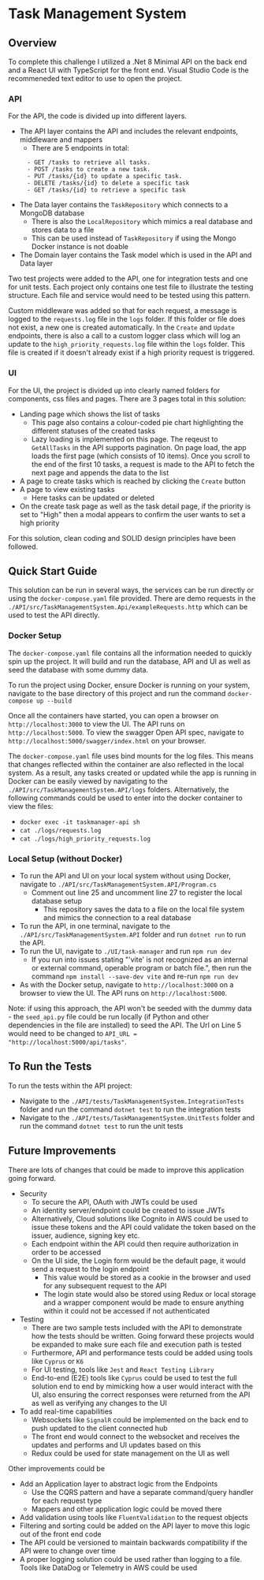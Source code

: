 # Task Management System

## Overview

To complete this challenge I utilized a .Net 8 Minimal API on the back end and a React UI with TypeScript for the front end.
Visual Studio Code is the recommeneded text editor to use to open the project.

### API

For the API, the code is divided up into different layers.

- The API layer contains the API and includes the relevant endpoints, middleware and mappers
  - There are 5 endpoints in total:
  ```text
    - GET /tasks to retrieve all tasks.
    - POST /tasks to create a new task.
    - PUT /tasks/{id} to update a specific task.
    - DELETE /tasks/{id} to delete a specific task
    - GET /tasks/{id} to retrieve a specific task
  ```
- The Data layer contains the `TaskRepository` which connects to a MongoDB database
  - There is also the `LocalRepository` which mimics a real database and stores data to a file
  - This can be used instead of `TaskRepository` if using the Mongo Docker instance is not doable
- The Domain layer contains the Task model which is used in the API and Data layer

Two test projects were added to the API, one for integration tests and one for unit tests. Each project only contains one test file to illustrate the testing structure. Each file and service would need to be tested using this pattern.

Custom middleware was added so that for each request, a message is logged to the `requests.log` file in the `logs` folder. If this folder or file does not exist, a new one is created automatically.
In the `Create` and `Update` endpoints, there is also a call to a custom logger class which will log an update to the `high_priority_requests.log` file within the `logs` folder. This file is created if it doesn't already exist if a high priority request is triggered.

### UI

For the UI, the project is divided up into clearly named folders for components, css files and pages. There are 3 pages total in this solution:

- Landing page which shows the list of tasks
  - This page also contains a colour-coded pie chart highlighting the different statuses of the created tasks
  - Lazy loading is implemented on this page. The reqeust to `GetAllTasks` in the API supports pagination. On page load, the app loads the first page (which consists of 10 items). Once you scroll to the end of the first 10 tasks, a request is made to the API to fetch the next page and appends the data to the list
- A page to create tasks which is reached by clicking the `Create` button
- A page to view existing tasks
  - Here tasks can be updated or deleted
- On the create task page as well as the task detail page, if the priority is set to "High" then a modal appears to confirm the user wants to set a high priority

For this solution, clean coding and SOLID design principles have been followed.

## Quick Start Guide

This solution can be run in several ways, the services can be run directly or using the `docker-compose.yaml` file provided.
There are demo requests in the `./API/src/TaskManagementSystem.Api/exampleRequests.http` which can be used to test the API directly.

### Docker Setup

The `docker-compose.yaml` file contains all the information needed to quickly spin up the project.
It will build and run the database, API and UI as well as seed the database with some dummy data.

To run the project using Docker, ensure Docker is running on your system, navigate to the base directory of this project and run the command `docker-compose up --build`

Once all the containers have started, you can open a browser on `http://localhost:3000` to view the UI. The API runs on `http://localhost:5000`. To view the swagger Open API spec, navigate to `http://localhost:5000/swagger/index.html` on your browser.

The `docker-compose.yaml` file uses bind mounts for the log files. This means that changes reflected within the container are also reflected in the local system. As a result, any tasks created or updated while the app is running in Docker can be easily viewed by navigating to the `./API/src/TaskManagementSystem.API/logs` folders.
Alternatively, the following commands could be used to enter into the docker container to view the files:

- `docker exec -it taskmanager-api sh`
- `cat ./logs/requests.log`
- `cat ./logs/high_priority_requests.log`

### Local Setup (without Docker)

- To run the API and UI on your local system without using Docker, navigate to `./API/src/TaskManagementSystem.API/Program.cs`
  - Comment out line 25 and uncomment line 27 to register the local database setup
    - This repository saves the data to a file on the local file system and mimics the connection to a real database
- To run the API, in one terminal, navigate to the `./API/src/TaskManagementSystem.API` folder and run `dotnet run` to run the API.
- To run the UI, navigate to `./UI/task-manager` and run `npm run dev`
  - If you run into issues stating "'vite' is not recognized as an internal or external command, operable program or batch file.", then run the command `npm install --save-dev vite` and re-run `npm run dev`
- As with the Docker setup, navigate to `http://localhost:3000` on a browser to view the UI. The API runs on `http://localhost:5000`.

Note: if using this approach, the API won't be seeded with the dummy data - the `seed_api.py` file could be run locally (if Python and other dependencies in the file are installed) to seed the API. The Url on Line 5 would need to be changed to `API_URL = "http://localhost:5000/api/tasks"`.

## To Run the Tests

To run the tests within the API project:

- Navigate to the `./API/tests/TaskManagementSystem.IntegrationTests` folder and run the command `dotnet test` to run the integration tests
- Navigate to the `./API/tests/TaskManagementSystem.UnitTests` folder and run the command `dotnet test` to run the unit tests

## Future Improvements

There are lots of changes that could be made to improve this application going forward.

- Security
  - To secure the API, OAuth with JWTs could be used
  - An identity server/endpoint could be created to issue JWTs
  - Alternatively, Cloud solutions like Cognito in AWS could be used to issue these tokens and the API could validate the token based on the issuer, audience, signing key etc.
  - Each endpoint within the API could then require authorization in order to be accessed
  - On the UI side, the Login form would be the default page, it would send a request to the login endpoint
    - This value would be stored as a cookie in the browser and used for any subsequent request to the API
    - The login state would also be stored using Redux or local storage and a wrapper component would be made to ensure anything within it could not be accessed if not authenticated
- Testing
  - There are two sample tests included with the API to demonstrate how the tests should be written. Going forward these projects would be expanded to make sure each file and execution path is tested
  - Furthermore, API and performance tests could be added using tools like `Cyprus` or `K6`
  - For UI testing, tools like `Jest` and `React Testing Library`
  - End-to-end (E2E) tools like `Cyprus` could be used to test the full solution end to end by mimicking how a user would interact with the UI, also ensuring the correct responses were returned from the API as well as verifying any changes to the UI
- To add real-time capabilities
  - Websockets like `SignalR` could be implemented on the back end to push updated to the client connected hub
  - The front end would connect to the websocket and receives the updates and performs and UI updates based on this
  - Redux could be used for state management on the UI as well

Other improvements could be

- Add an Application layer to abstract logic from the Endpoints
  - Use the CQRS pattern and have a separate command/query handler for each request type
  - Mappers and other application logic could be moved there
- Add validation using tools like `FluentValidation` to the request objects
- Filtering and sorting could be added on the API layer to move this logic out of the front end code
- The API could be versioned to maintain backwards compatibility if the API were to change over time
- A proper logging solution could be used rather than logging to a file. Tools like DataDog or Telemetry in AWS could be used
